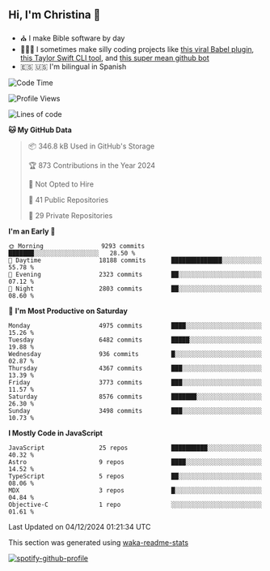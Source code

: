 ## Hi, I'm Christina 👋

- ⛪️ I make Bible software by day
- 👩🏼‍💻 I sometimes make silly coding projects like [this viral Babel plugin](https://www.instagram.com/reel/Cxvwz76vBus/), [this Taylor Swift CLI tool](https://github.com/christina-de-martinez/swift-commits), and [this super mean github bot](https://github.com/christina-de-martinez/roast-my-code)
- 🇪🇸 🇺🇸 I'm bilingual in Spanish

<!--START_SECTION:waka-->
![Code Time](http://img.shields.io/badge/Code%20Time-31%20hrs%2053%20mins-blue)

![Profile Views](http://img.shields.io/badge/Profile%20Views-0-blue)

![Lines of code](https://img.shields.io/badge/From%20Hello%20World%20I%27ve%20Written-21.4%20million%20lines%20of%20code-blue)

**🐱 My GitHub Data** 

> 📦 346.8 kB Used in GitHub's Storage 
 > 
> 🏆 873 Contributions in the Year 2024
 > 
> 🚫 Not Opted to Hire
 > 
> 📜 41 Public Repositories 
 > 
> 🔑 29 Private Repositories 
 > 
**I'm an Early 🐤** 

```text
🌞 Morning                9293 commits        ███████░░░░░░░░░░░░░░░░░░   28.50 % 
🌆 Daytime                18188 commits       ██████████████░░░░░░░░░░░   55.78 % 
🌃 Evening                2323 commits        ██░░░░░░░░░░░░░░░░░░░░░░░   07.12 % 
🌙 Night                  2803 commits        ██░░░░░░░░░░░░░░░░░░░░░░░   08.60 % 
```
📅 **I'm Most Productive on Saturday** 

```text
Monday                   4975 commits        ████░░░░░░░░░░░░░░░░░░░░░   15.26 % 
Tuesday                  6482 commits        █████░░░░░░░░░░░░░░░░░░░░   19.88 % 
Wednesday                936 commits         █░░░░░░░░░░░░░░░░░░░░░░░░   02.87 % 
Thursday                 4367 commits        ███░░░░░░░░░░░░░░░░░░░░░░   13.39 % 
Friday                   3773 commits        ███░░░░░░░░░░░░░░░░░░░░░░   11.57 % 
Saturday                 8576 commits        ███████░░░░░░░░░░░░░░░░░░   26.30 % 
Sunday                   3498 commits        ███░░░░░░░░░░░░░░░░░░░░░░   10.73 % 
```


**I Mostly Code in JavaScript** 

```text
JavaScript               25 repos            ██████████░░░░░░░░░░░░░░░   40.32 % 
Astro                    9 repos             ████░░░░░░░░░░░░░░░░░░░░░   14.52 % 
TypeScript               5 repos             ██░░░░░░░░░░░░░░░░░░░░░░░   08.06 % 
MDX                      3 repos             █░░░░░░░░░░░░░░░░░░░░░░░░   04.84 % 
Objective-C              1 repo              ░░░░░░░░░░░░░░░░░░░░░░░░░   01.61 % 
```




 Last Updated on 04/12/2024 01:21:34 UTC
<!--END_SECTION:waka-->

This section was generated using [waka-readme-stats](https://github.com/anmol098/waka-readme-stats)

[![spotify-github-profile](https://spotify-github-profile.kittinanx.com/api/view?uid=1228436873&cover_image=true&theme=default&show_offline=false&background_color=121212&interchange=false&bar_color=53b14f&bar_color_cover=false)](https://spotify-github-profile.kittinanx.com/api/view?uid=1228436873&redirect=true)